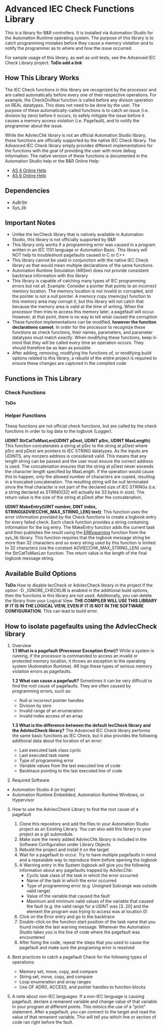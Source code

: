 # Advanced IEC Check Functions Library

This is a library for B&R controllers. It is installed via Automation Studio for the Automation Runtime operating system. The purpose of this library is to catch programming mistakes before they cause a memory violation and to notify the programmer as to where and how the issue occurred.

For sample usage of this library, as well as unit tests, see the Advanced IEC Check Library project. **ToDo add a link**

## How This Library Works
The IEC Check functions in this library are recognized by the processor and are called automatically before every one of their respective operations. For example, the CheckDivReal function is called before any divison operation on REAL datatypes. This does not need to be done by the user. The purpose of these automatically-called functions is to catch an issue (i.e. division by zero) before it occurs, to safely mitigate the issue before it causes a memory access violation (i.e. Pagefault), and to notify the programmer about the issue.

While the AdvIecChk library is not an official Automation Studio library, these functions are officially supported by the native IEC Check library. The Advanced IEC Check library simply provides different implementations for the functions with the goal of providing the user with more debug information. The native version of these functions is documented in the Automation Studio help or the B&R Online Help:
 - [AS 4 Online Help](https://help.br-automation.com/#/en/4/libraries%2Flibraries%2Fiecchecklibrary%2Fprogrammingmodel_libraries_iecchecklibrary.html)
 - [AS 6 Online Help](https://help.br-automation.com/#/en/6/libraries%2Flibraries%2Fiecchecklibrary%2Fprogrammingmodel_libraries_iecchecklibrary.html)

## Dependencies
 - AsBrStr
 - Sys_lib

## Important Notes
- Unlike the IecCheck library that is natively available in Automation Studio, this library is not officially supported by B&R
- This library only works if a programming error was caused in a program written in an IEC 1131 language or Automation Basic. This library will NOT help to troubleshoot pagefaults caused in C or C++
- This library cannot be used in conjunction with the native IEC Check library as that would mean multiple declarations of the same functions.
- Automation Runtime Simulation (ARSim) does not provide consistent backtrace information with this library
- This library is capable of catching many types of IEC programming errors but not all. Example: Consider a pointer that points to an incorrect memory location. The memory location is not invalid or corrupted, and the pointer is not a null pointer. A memory copy (memcpy) function to this memory area may corrupt it, but this library will not catch that because the memory area is valid at the time of writing. When the processor then tries to access this memory later, a pagefault will occur. However, at that point, there is no way to tell what caused the corruption
- These function implementations can be modified, **however the function declarations cannot**. In order for the processor to recognize these functions as check functions, their names, parameters, and parameter datatypes must match *exactly*. When modifying these functions, keep in mind that they will be called every time an operation occurs. They should therefore be as lean as possible
- After adding, removing, modifying the functions of, or modifying build options related to this library, a rebuild of the entire project is required to ensure these changes are captured in the compiled code

## Functions in This Library

### Check Functions
**ToDo**

### Helper Functions
These functions are not official check functions, but are called by the check functions in order to log data to the logbook (Logger).

**UDINT StrCatToMaxLen(UDINT pDest, UDINT pSrc, UDINT MaxLength)**: This function concatenates a string at pSrc to the string at pDest where pSrc and pDest are pointers to IEC STRING datatypes. As the inputs are UDINTS, any nonzero address is considered valid. This means that any length string can be passed and the user must ensure the correct address is used. The concatenation ensures that the string at pDest never exceeds the character length specified by MaxLength. If the operation would cause this to happen, only the allowed number of characters are copied, resulting in a truncated concatenation. The resulting string will be null terminated since the final character is not part of the declared size of IEC STRINGs (i.e. a string declared as STRING[32] will actually be 33 bytes in size). The return value is the size of the string at pDest after the concatenation.

**UDINT MakeEntry(UINT number, DINT index, STRING[ADVIECCHK_MAX_STRING_LEN] text)**: This function uses the error information provided by the Check functions to create a logbook entry for every failed check. Each check function provides a string containing information for the log entry. The MakeEntry function adds the current task and then publishes the result using the [ERRxwarning](https://help.br-automation.com/#/en/6/libraries%2Fsys_lib%2Ffbks%2Ferrxwarning.html) function from the sys_lib library. This function requires that the logbook message string be more than 32 characters and so every string used by this function is limited to 32 characters (via the constant ADVIECCHK_MAX_STRING_LEN) using the StrCatToMaxLen function. The return value is the length of the final logbook message string.

## Available Build Options

**ToDo**
How to disable IecCheck or AdvIecCheck library in the project
    If the option -D _IGNORE_CHECKLIB is enabled in the additional build options, then the functions
    in this library are not used. Additionally, you can delete the library from your Logical View. **THE COMPILER WILL USE THIS LIBRARY IF IT IS IN THE LOGICAL VIEW, EVEN IF IT IS NOT IN THE SOFTWARE CONFIGURATION.** This can lead to build error.

## How to isolate pagefaults using the AdvIecCheck library

1. Overview			
    **1.1 What is a pagefault (Processor Exception Error)?** While a system is running, if the processor is commanded to access an invalid or protected memory location, it throws an exception to the operating system (Automation Runtime). AR logs these types of serious memory violation errors as pagefaults.
    
    **1.2 What can cause a pagefault?** Sometimes it can be very difficult to find the root cause of pagefaults. They are often caused by programming errors, such as:
    - Null or incorrect pointer handles
    - Division by zero
    - Invalid range of an enumeration
    - Invalid index access of an array
    
    **1.3 What is the difference between the default IecCheck library and the AdvIecCheck library?** The Advanced IEC Check library performs the same basic functions as IEC Check, but it also provides the following additional data about the location of an error:
    - Last executed task class cyclic
    - Last executed task name
    - Type of programming error
    - Variable values from the last executed line of code
    - Backtrace pointing to the last executed line of code
    
2. Required Software
- Automation Studio 4 (or higher)
- Automation Runtime Embedded, Automation Runtime Windows, or Hypervisor

3. How to use the AdvIecCheck Library to find the root cause of a pagefault
    1. Clone this repository and add the files to your Automation Studio project as an Existing Library. You can also add this library to your project as a git submodule.
    2. Make sure the newly added AdvIecChk library is included in the Software Configuration under Library Objects
    3. Rebuild the project and install it on the target
    4. Wait for a pagefault to occur. Try to have multiple pagefaults in mind and a repeatable way to reproduce them before opening the logbook
    5. A Warning entry in the System logbook will give you the following information about any pagefaults trapped by AdvIecChk:
        - Cyclic task class of the task in which the error occurred
        - Name of the task in which the error occurred
        - Type of programming error (e.g. Unsigned Subrange was outside valid range)
        - Value of the variable that caused the fault
        - Maximum and minimum valid values of the variable that caused the fault (e.g. the valid range for a USINT was [3..20] and the element the program was trying to access was at location 0)
    6. Click on the Error entry and go to the backtrace
    7. Double-click on the function start position of the task name that you found inside the last warning message. Wherever the Automation Studio takes you is the line of code where the pagefault was encountered
    8. After fixing the code, repeat the steps that you used to cause the pagefault and make sure the programing error is resolved


5. Best practices to catch a pagefault
    Check for the following types of operations:
    - Memory set, move, copy, and compare
    - String set, move, copy, and compare
    - Loop enumeration and array ranges
    - Use OF ADR(), ACCESS, and pointer handles to function blocks

6. A note about non-IEC languages:
    If a non-IEC language is causing pagefault, declare a remanent variable and change value of that variable in your program at different points. This mimics the use of a "print" statement. After a pagefault, you can connect to the target and read the value of that remanent variable. This will tell you which line or section of code ran right before the fault.